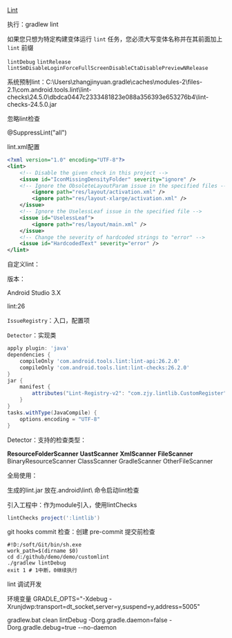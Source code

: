 [Lint](https://developer.android.com/studio/write/lint?hl=zh-CN)

执行：gradlew lint

如果您只想为特定构建变体运行 `lint` 任务，您必须大写变体名称并在其前面加上 `lint` 前缀

`lintDebug`  `lintRelease` `lintSmDisableLoginForceFullScreenDisableCtaDisablePreviewNRelease`



系统预制lint：C:\Users\zhangjinyuan\.gradle\caches\modules-2\files-2.1\com.android.tools.lint\lint-checks\24.5.0\dbdca0447c2333481823e088a356393e653276b4\lint-checks-24.5.0.jar



忽略lint检查

@SuppressLint("all")

lint.xml配置

```xml
<?xml version="1.0" encoding="UTF-8"?>
<lint>    
    <!-- Disable the given check in this project -->    
    <issue id="IconMissingDensityFolder" severity="ignore" />    
    <!-- Ignore the ObsoleteLayoutParam issue in the specified files -->    	<issue id="ObsoleteLayoutParam">        
        <ignore path="res/layout/activation.xml" />
        <ignore path="res/layout-xlarge/activation.xml" />
    </issue>    
    <!-- Ignore the UselessLeaf issue in the specified file -->    
    <issue id="UselessLeaf">
        <ignore path="res/layout/main.xml" />
    </issue>    
    <!-- Change the severity of hardcoded strings to "error" -->    
    <issue id="HardcodedText" severity="error" />
</lint>
```



自定义lint：

版本：

Android Studio 3.X 

lint:26

`IssueRegistry`：入口，配置项

`Detector`：实现类

```groovy
apply plugin: 'java'
dependencies {
    compileOnly 'com.android.tools.lint:lint-api:26.2.0'
    compileOnly 'com.android.tools.lint:lint-checks:26.2.0'
}
jar {
    manifest {
        attributes("Lint-Registry-v2": "com.zjy.lintlib.CustomRegister")
    }
}
tasks.withType(JavaCompile) {
    options.encoding = "UTF-8"
}
```

Detector：支持的检查类型：

**ResourceFolderScanner** 
**UastScanner**
**XmlScanner**
**FileScanner**
BinaryResourceScanner
ClassScanner 
GradleScanner 
OtherFileScanner



 





全局使用：

生成的lint.jar 放在\.android\lint\  命令启动lint检查

引入工程中：作为module引入，使用lintChecks

```groovy
lintChecks project(':lintlib')
```





git hooks  commit 检查：创建  pre-commit 提交前检查

```shell
#!D:/soft/Git/bin/sh.exe
work_path=$(dirname $0)
cd d:/github/demo/demo/customlint
./gradlew lintDebug
exit 1 # 1中断，0继续执行
```



lint 调试开发

环境变量
GRADLE_OPTS="-Xdebug -Xrunjdwp:transport=dt_socket,server=y,suspend=y,address=5005"

gradlew.bat clean lintDebug -Dorg.gradle.daemon=false -Dorg.gradle.debug=true --no-daemon

